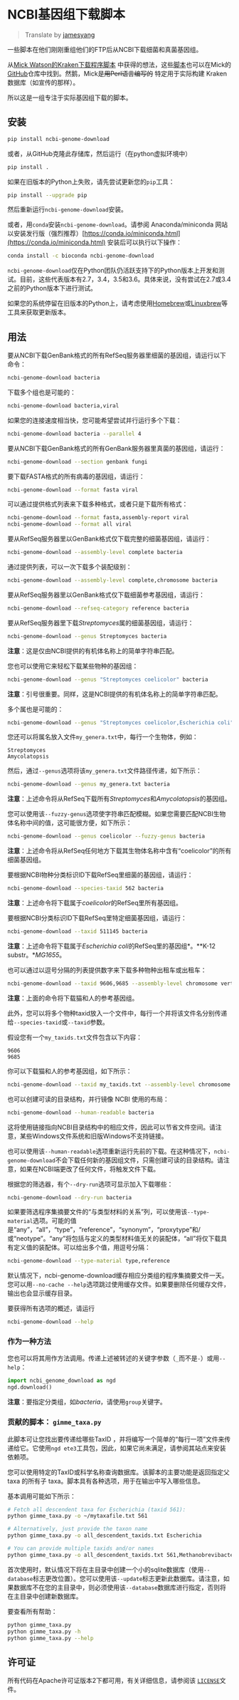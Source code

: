 # NCBI基因组下载脚本

> Translate by [jamesyang](https://github.com/jamesyangget)

一些脚本在他们刚刚重组他们的FTP后从NCBI下载细菌和真菌基因组。

从[Mick Watson的Kraken下载程序脚本](http://www.opiniomics.org/building-a-kraken-database-with-new-ftp-structure-and-no-gi-numbers/) 中获得的想法，这些[脚本](http://www.opiniomics.org/building-a-kraken-database-with-new-ftp-structure-and-no-gi-numbers/)也可以在Mick的[GitHub](https://github.com/mw55309/Kraken_db_install_scripts)仓库中找到。然鹅，Mick是~~用Perl语言编写的~~ 特定用于实际构建 Kraken 数据库（如宣传的那样）。

所以这是一组专注于实际基因组下载的脚本。

## 安装

``` bash 
pip install ncbi-genome-download
```

或者，从GitHub克隆此存储库，然后运行（在python虚拟环境中）

``` bash 
pip install .
```

如果在旧版本的Python上失败，请先尝试更新您的`pip`工具：

``` bash 
pip install --upgrade pip
```

然后重新运行`ncbi-genome-download`安装。

或者，用`conda`安装`ncbi-genome-download`。请参阅 Anaconda/miniconda 网站以安装发行版（强烈推荐）[https://conda.io/miniconda.html](https://conda.io/miniconda.html) 安装后可以执行以下操作：

``` bash 
conda install -c bioconda ncbi-genome-download
```

`ncbi-genome-download`仅在Python团队仍活跃支持下的Python版本上开发和测试。目前，这些代表版本有2.7，3.4，3.5和3.6。具体来说，没有尝试在2.7或3.4之前的Python版本下进行测试。

如果您的系统停留在旧版本的Python上，请考虑使用[Homebrew](http://brew.sh/)或[Linuxbrew](http://linuxbrew.sh/)等工具来获取更新版本。

## 用法

要从NCBI下载GenBank格式的所有RefSeq服务器里细菌的基因组，请运行以下命令：

``` bash 
ncbi-genome-download bacteria
```

下载多个组也是可能的：

``` bash 
ncbi-genome-download bacteria,viral
```

如果您的连接速度相当快，您可能希望尝试并行运行多个下载：

``` bash 
ncbi-genome-download bacteria --parallel 4
```

要从NCBI下载GenBank格式的所有GenBank服务器里真菌的基因组，请运行：

``` bash 
ncbi-genome-download --section genbank fungi
```

要下载FASTA格式的所有病毒的基因组，请运行：

``` bash 
ncbi-genome-download --format fasta viral
```

可以通过提供格式列表来下载多种格式，或者只是下载所有格式：

``` bash 
ncbi-genome-download --format fasta,assembly-report viral
ncbi-genome-download --format all viral
```

要从RefSeq服务器里以GenBank格式仅下载完整的细菌基因组，请运行：

``` bash 
ncbi-genome-download --assembly-level complete bacteria
```

通过提供列表，可以一次下载多个装配级别：

``` bash 
ncbi-genome-download --assembly-level complete,chromosome bacteria
```

要从RefSeq服务器里以GenBank格式仅下载细菌参考基因组，请运行：

``` bash 
ncbi-genome-download --refseq-category reference bacteria
```

要从RefSeq服务器里下载*Streptomyces*属的细菌基因组，请运行：

``` bash 
ncbi-genome-download --genus Streptomyces bacteria
```

**注意**：这是仅由NCBI提供的有机体名称上的简单字符串匹配。

您也可以使用它来轻松下载某些物种的基因组：

``` bash 
ncbi-genome-download --genus "Streptomyces coelicolor" bacteria
```

**注意**：引号很重要。同样，这是NCBI提供的有机体名称上的简单字符串匹配。

多个属也是可能的：

``` bash 
ncbi-genome-download --genus "Streptomyces coelicolor,Escherichia coli" bacteria
```

您还可以将属名放入文件`my_genera.txt`中，每行一个生物体，例如：

``` text 
Streptomyces
Amycolatopsis
```

然后，通过`--genus`选项将该`my_genera.txt`文件路径传递，如下所示：

``` bash 
ncbi-genome-download --genus my_genera.txt bacteria
```

**注意**：上述命令将从RefSeq下载所有*Streptomyces*和*Amycolatopsis*的基因组。

您可以使用该`--fuzzy-genus`选项使字符串匹配模糊。如果您需要匹配NCBI生物体名称中间的值，这可能很方便，如下所示：

``` bash 
ncbi-genome-download --genus coelicolor --fuzzy-genus bacteria
```

**注意**：上述命令将从RefSeq任何地方下载其生物体名称中含有“coelicolor”的所有细菌基因组。

要根据NCBI物种分类标识ID下载RefSeq里细菌的基因组，请运行：

``` bash 
ncbi-genome-download --species-taxid 562 bacteria
```

**注意**：上述命令将下载属于*coelicolor*的RefSeq里所有基因组。

要根据NCBI分类标识ID下载RefSeq里特定细菌基因组，请运行：

``` bash 
ncbi-genome-download --taxid 511145 bacteria
```

**注意**：上述命令将下载属于*Escherichia coli*的RefSeq里的基因组*。**K-12 substr。**MG1655*。

也可以通过以逗号分隔的列表提供数字来下载多种物种出租车或出租车：

``` bash 
ncbi-genome-download --taxid 9606,9685 --assembly-level chromosome vertebrate_mammalian
```

**注意**：上面的命令将下载猫和人的参考基因组。

此外，您可以将多个物种taxid放入一个文件中，每行一个并将该文件名分别传递给`--species-taxid`或`--taxid`参数。

假设您有一个`my_taxids.txt`文件包含以下内容：

``` text
9606
9685
```

你可以下载猫和人的参考基因组，如下所示：

``` bash 
ncbi-genome-download --taxid my_taxids.txt --assembly-level chromosome vertebrate_mammalian
```

也可以创建可读的目录结构，并行镜像 NCBI 使用的布局：

``` bash 
ncbi-genome-download --human-readable bacteria
```

这将使用链接指向NCBI目录结构中的相应文件，因此可以节省文件空间。请注意，某些Windows文件系统和旧版Windows不支持链接。

也可以使用该`--human-readable`选项重新运行先前的下载。在这种情况下，`ncbi-genome-download`不会下载任何新的基因组文件，只需创建可读的目录结构。请注意，如果在NCBI端更改了任何文件，将触发文件下载。

根据您的筛选器，有个`--dry-run`选项可显示加入下载哪些：

``` bash 
ncbi-genome-download --dry-run bacteria
```

如果要筛选程序集摘要文件的“与类型材料的关系”列，可以使用该`--type-material`选项。可能的值是“any”，“all”，“type”，“reference”，“synonym”，“proxytype”和/或“neotype”。“any”将包括与定义的类型材料值无关的装配体，“all”将仅下载具有定义值的装配体。可以给出多个值，用逗号分隔：

``` bash 
ncbi-genome-download --type-material type,reference
```

默认情况下，ncbi-genome-download缓存相应分类组的程序集摘要文件一天。您可以用`--no-cache --help`选项跳过使用缓存文件。如果要删除任何缓存文件，输出也会显示缓存目录。

要获得所有选项的概述，请运行

``` bash 
ncbi-genome-download --help
```

### 作为一种方法

您也可以将其用作方法调用。传递上述被转述的关键字参数（`_`而不是`-`）或用`--help`：

``` python 
import ncbi_genome_download as ngd
ngd.download()
```

**注意**：要指定分类组，如*bacteria*，请使用`group`关键字。

### 贡献的脚本： `gimme_taxa.py`

此脚本可让您找出要传递给哪些TaxID ，并将编写一个简单的“每行一项”文件来传递给它。它使用`ngd ete3`工具包，因此，如果它尚未满足，请参阅其站点来安装依赖项。

您可以使用特定的TaxID或科学名称查询数据库。该脚本的主要功能是返回指定父 taxa 的所有子 taxa。脚本具有各种选项，用于在输出中写入哪些信息。

基本调用可能如下所示：

``` bash 
# Fetch all descendent taxa for Escherichia (taxid 561):
python gimme_taxa.py -o ~/mytaxafile.txt 561

# Alternatively, just provide the taxon name
python gimme_taxa.py -o all_descendent_taxids.txt Escherichia

# You can provide multiple taxids and/or names
python gimme_taxa.py -o all_descendent_taxids.txt 561,Methanobrevibacter
```

首次使用时，默认情况下将在主目录中创建一个小的sqlite数据库（使用`--database`标志更改位置）。您可以使用该`--update`标志更新此数据库。请注意，如果数据库不在您的主目录中，则必须使用该`--database`数据库进行指定，否则将在主目录中创建新数据库。

要查看所有帮助：

``` bash 
python gimme_taxa.py
python gimme_taxa.py -h
python gimme_taxa.py --help
```

## 许可证

所有代码在Apache许可证版本2下都可用，有关详细信息，请参阅该 [`LICENSE`](https://github.com/kblin/ncbi-genome-download/blob/master/LICENSE)文件。